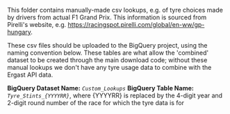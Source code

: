 This folder contains manually-made csv lookups, e.g. of tyre choices made by drivers from actual F1 Grand Prix. This information is sourced from Pirelli's website, e.g. https://racingspot.pirelli.com/global/en-ww/gp-hungary.

These csv files should be uploaded to the BigQuery project, using the naming convention below. These tables are what allow the 'combined' dataset to be created through the main download code; without these manual lookups we don't have any tyre usage data to combine with the Ergast API data.

**BigQuery Dataset Name:** *`Custom_Lookups`*
**BigQuery Table Name:** *`Tyre_Stints_{YYYYRR}`*, where {YYYYRR} is replaced by the 4-digit year and 2-digit round number of the race for which the tyre data is for
